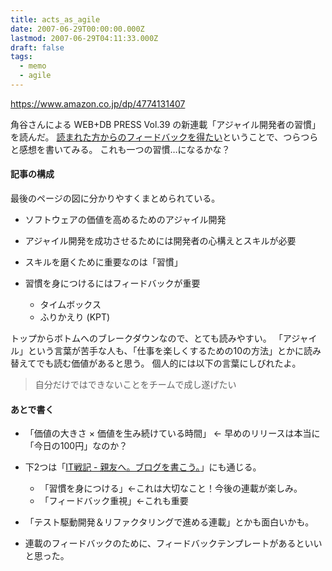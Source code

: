 ```yaml
---
title: acts_as_agile
date: 2007-06-29T00:00:00.000Z
lastmod: 2007-06-29T04:11:33.000Z
draft: false
tags:
  - memo
  - agile
---
```


<https://www.amazon.co.jp/dp/4774131407>

角谷さんによる WEB+DB PRESS Vol.39 の新連載「アジャイル開発者の習慣」を読んだ。 [読まれた方からのフィードバックを得たい](http://kakutani.com/20070623.html#p01)ということで、つらつらと感想を書いてみる。 これも一つの習慣…になるかな？

#### 記事の構成

最後のページの図に分かりやすくまとめられている。

* ソフトウェアの価値を高めるためのアジャイル開発

* アジャイル開発を成功させるためには開発者の心構えとスキルが必要

* スキルを磨くために重要なのは「習慣」

* 習慣を身につけるにはフィードバックが重要

  * タイムボックス
  * ふりかえり (KPT)

トップからボトムへのブレークダウンなので、とても読みやすい。 「アジャイル」という言葉が苦手な人も、「仕事を楽しくするための10の方法」とかに読み替えてでも読む価値があると思う。 個人的には以下の言葉にしびれたよ。

> 自分だけではできないことをチームで成し遂げたい

#### あとで書く

* 「価値の大きさ × 価値を生み続けている時間」 ← 早めのリリースは本当に「今日の100円」なのか？

* 下2つは「[IT戦記 - 親友へ。ブログを書こう。](http://d.hatena.ne.jp/amachang/20070419/1177005134)」にも通じる。

  * 「習慣を身につける」←これは大切なこと！今後の連載が楽しみ。
  * 「フィードバック重視」←これも重要

* 「テスト駆動開発＆リファクタリングで進める連載」とかも面白いかも。

* 連載のフィードバックのために、フィードバックテンプレートがあるといいと思った。
